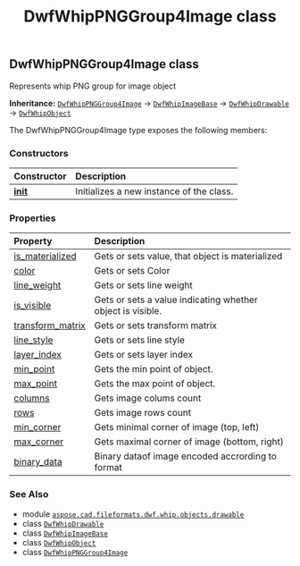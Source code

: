 ﻿---
title: DwfWhipPNGGroup4Image class
second_title: Aspose.CAD for Python via .NET API References
description: 
type: docs
weight: 110
url: /python-net/aspose.cad.fileformats.dwf.whip.objects.drawable/dwfwhippnggroup4image/
is_root: false
---

## DwfWhipPNGGroup4Image class

Represents whip PNG group for image object



**Inheritance:** [`DwfWhipPNGGroup4Image`](/cad/python-net/aspose.cad.fileformats.dwf.whip.objects.drawable/dwfwhippnggroup4image) → 
[`DwfWhipImageBase`](/cad/python-net/aspose.cad.fileformats.dwf.whip.objects.drawable/dwfwhipimagebase) → 
[`DwfWhipDrawable`](/cad/python-net/aspose.cad.fileformats.dwf.whip.objects.drawable/dwfwhipdrawable) → 
[`DwfWhipObject`](/cad/python-net/aspose.cad.fileformats.dwf.whip.objects/dwfwhipobject)



The DwfWhipPNGGroup4Image type exposes the following members:

### Constructors
| Constructor | Description |
| :- | :- |
| [__init__](/cad/python-net/aspose.cad.fileformats.dwf.whip.objects.drawable/dwfwhippnggroup4image/__init__/#int) | Initializes a new instance of the class. |


### Properties
| Property | Description |
| :- | :- |
| [is_materialized](/cad/python-net/aspose.cad.fileformats.dwf.whip.objects.drawable/dwfwhippnggroup4image/is_materialized) | Gets or sets value, that object is materialized |
| [color](/cad/python-net/aspose.cad.fileformats.dwf.whip.objects.drawable/dwfwhippnggroup4image/color) | Gets or sets Color |
| [line_weight](/cad/python-net/aspose.cad.fileformats.dwf.whip.objects.drawable/dwfwhippnggroup4image/line_weight) | Gets or sets line weight |
| [is_visible](/cad/python-net/aspose.cad.fileformats.dwf.whip.objects.drawable/dwfwhippnggroup4image/is_visible) | Gets or sets a value indicating whether object is visible. |
| [transform_matrix](/cad/python-net/aspose.cad.fileformats.dwf.whip.objects.drawable/dwfwhippnggroup4image/transform_matrix) | Gets or sets transform matrix |
| [line_style](/cad/python-net/aspose.cad.fileformats.dwf.whip.objects.drawable/dwfwhippnggroup4image/line_style) | Gets or sets line style |
| [layer_index](/cad/python-net/aspose.cad.fileformats.dwf.whip.objects.drawable/dwfwhippnggroup4image/layer_index) | Gets or sets layer index |
| [min_point](/cad/python-net/aspose.cad.fileformats.dwf.whip.objects.drawable/dwfwhippnggroup4image/min_point) | Gets the min point of object. |
| [max_point](/cad/python-net/aspose.cad.fileformats.dwf.whip.objects.drawable/dwfwhippnggroup4image/max_point) | Gets the max point of object. |
| [columns](/cad/python-net/aspose.cad.fileformats.dwf.whip.objects.drawable/dwfwhippnggroup4image/columns) | Gets image colums count |
| [rows](/cad/python-net/aspose.cad.fileformats.dwf.whip.objects.drawable/dwfwhippnggroup4image/rows) | Gets image rows count |
| [min_corner](/cad/python-net/aspose.cad.fileformats.dwf.whip.objects.drawable/dwfwhippnggroup4image/min_corner) | Gets minimal corner of image (top, left) |
| [max_corner](/cad/python-net/aspose.cad.fileformats.dwf.whip.objects.drawable/dwfwhippnggroup4image/max_corner) | Gets maximal corner of image (bottom, right) |
| [binary_data](/cad/python-net/aspose.cad.fileformats.dwf.whip.objects.drawable/dwfwhippnggroup4image/binary_data) | Binary dataof image encoded accrording to format |



### See Also
* module [`aspose.cad.fileformats.dwf.whip.objects.drawable`](..)
* class [`DwfWhipDrawable`](/cad/python-net/aspose.cad.fileformats.dwf.whip.objects.drawable/dwfwhipdrawable)
* class [`DwfWhipImageBase`](/cad/python-net/aspose.cad.fileformats.dwf.whip.objects.drawable/dwfwhipimagebase)
* class [`DwfWhipObject`](/cad/python-net/aspose.cad.fileformats.dwf.whip.objects/dwfwhipobject)
* class [`DwfWhipPNGGroup4Image`](/cad/python-net/aspose.cad.fileformats.dwf.whip.objects.drawable/dwfwhippnggroup4image)
